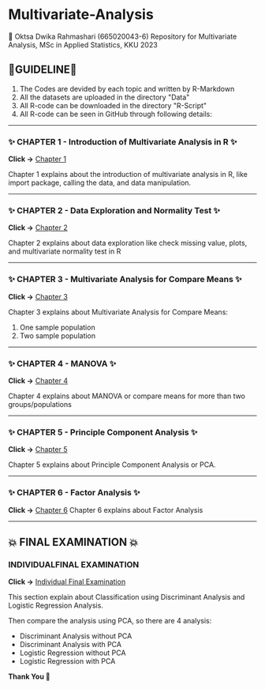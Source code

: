 # Multivariate-Analysis
📝 Oktsa Dwika Rahmashari (665020043-6)
Repository for Multivariate Analysis, MSc in Applied Statistics, KKU 2023

## 🐾GUIDELINE🐾
1. The Codes are devided by each topic and written by R-Markdown
2. All the datasets are uploaded in the directory "Data"
3. All R-code can be downloaded in the directory "R-Script"
4. All R-code can be seen in GitHub through following details:

---
### ✨ CHAPTER 1 - Introduction of Multivariate Analysis in R ✨
**Click ->** [Chapter 1](https://github.com/oktsadwikar/Multivariate-Analysis/blob/main/Chapter-1---Introduction-in-Multivariate-Analysis.md)

Chapter 1 explains about the introduction of multivariate analysis in R, like import package, calling the data, and data manipulation.

---


### ✨ CHAPTER 2 - Data Exploration and Normality Test ✨
  **Click ->** [Chapter 2](https://github.com/oktsadwikar/Multivariate-Analysis/blob/main/Chapter-2---Data-Exploration-and-Normality-Test.md)

  Chapter 2 explains about data exploration like check missing value, plots, and multivariate normality test in R

---

### ✨ CHAPTER 3 - Multivariate Analysis for Compare Means ✨
  **Click ->** [Chapter 3](https://github.com/oktsadwikar/Multivariate-Analysis/blob/main/Chapter-3---Multivariate-Analysis-for-Compare-Means.md)

  Chapter 3 explains about Multivariate Analysis for Compare Means:
  1. One sample population
  2. Two sample population

---

### ✨ CHAPTER 4 - MANOVA ✨
  **Click ->** [Chapter 4](https://github.com/oktsadwikar/Multivariate-Analysis/blob/main/Chapter-4---MANOVA.md)

  Chapter 4 explains about MANOVA or compare means for more than two groups/populations

---

### ✨ CHAPTER 5 - Principle Component Analysis ✨
  **Click ->** [Chapter 5](https://github.com/oktsadwikar/Multivariate-Analysis/blob/main/Chapter-5---PCA.md)

  Chapter 5 explains about Principle Component Analysis or PCA.

---

### ✨ CHAPTER 6 - Factor Analysis ✨
  **Click ->** [Chapter 6](https://github.com/oktsadwikar/Multivariate-Analysis/blob/main/Chapter-6---Factor-Analysis.md)
  Chapter 6 explains about Factor Analysis


***
## 💥 FINAL EXAMINATION 💥
### INDIVIDUALFINAL EXAMINATION
  **Click ->** [Individual Final Examination](https://github.com/oktsadwikar/Multivariate-Analysis/blob/main/Individual-Final-Examination.md)

  This section explain about Classification using Discriminant Analysis and Logistic Regression Analysis.

  Then compare the analysis using PCA, so there are 4 analysis:
  * Discriminant Analysis without PCA
  * Discriminant Analysis with PCA
  * Logistic Regression without PCA
  * Logistic Regression with PCA

**Thank You 🙌**

